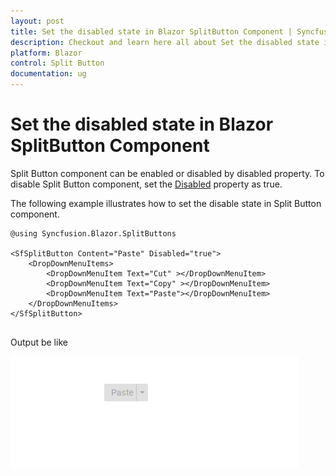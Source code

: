 ```yaml
---
layout: post
title: Set the disabled state in Blazor SplitButton Component | Syncfusion
description: Checkout and learn here all about Set the disabled state in Syncfusion Blazor SplitButton component and more.
platform: Blazor
control: Split Button
documentation: ug
---
```


# Set the disabled state in Blazor SplitButton Component

Split Button component can be enabled or disabled by disabled property. To disable Split Button component, set the [Disabled](https://help.syncfusion.com/cr/blazor/Syncfusion.Blazor.SplitButtons.SfSplitButton.html#Syncfusion_Blazor_SplitButtons_SfSplitButton_Disabled) property as true.

The following example illustrates how to set the disable state in Split Button component.

```cshtml
@using Syncfusion.Blazor.SplitButtons

<SfSplitButton Content="Paste" Disabled="true">
    <DropDownMenuItems>
        <DropDownMenuItem Text="Cut" ></DropDownMenuItem>
        <DropDownMenuItem Text="Copy" ></DropDownMenuItem>
        <DropDownMenuItem Text="Paste"></DropDownMenuItem>
    </DropDownMenuItems>
</SfSplitButton>
  
```

Output be like

![Split Button Sample](./../images/sb-disabled.png)